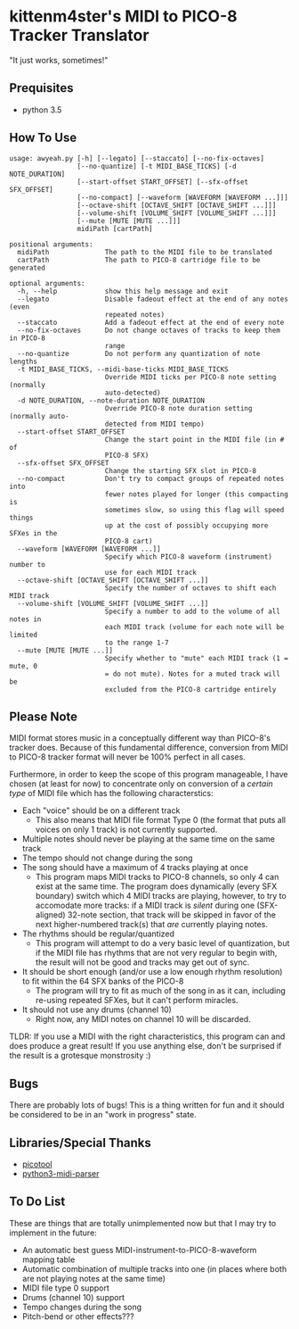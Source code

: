 # kittenm4ster's MIDI to PICO-8 Tracker Translator
"It just works, sometimes!"

## Prequisites
* python 3.5

## How To Use
    usage: awyeah.py [-h] [--legato] [--staccato] [--no-fix-octaves]
                     [--no-quantize] [-t MIDI_BASE_TICKS] [-d NOTE_DURATION]
                     [--start-offset START_OFFSET] [--sfx-offset SFX_OFFSET]
                     [--no-compact] [--waveform [WAVEFORM [WAVEFORM ...]]]
                     [--octave-shift [OCTAVE_SHIFT [OCTAVE_SHIFT ...]]]
                     [--volume-shift [VOLUME_SHIFT [VOLUME_SHIFT ...]]]
                     [--mute [MUTE [MUTE ...]]]
                     midiPath [cartPath]

    positional arguments:
      midiPath              The path to the MIDI file to be translated
      cartPath              The path to PICO-8 cartridge file to be generated

    optional arguments:
      -h, --help            show this help message and exit
      --legato              Disable fadeout effect at the end of any notes (even
                            repeated notes)
      --staccato            Add a fadeout effect at the end of every note
      --no-fix-octaves      Do not change octaves of tracks to keep them in PICO-8
                            range
      --no-quantize         Do not perform any quantization of note lengths
      -t MIDI_BASE_TICKS, --midi-base-ticks MIDI_BASE_TICKS
                            Override MIDI ticks per PICO-8 note setting (normally
                            auto-detected)
      -d NOTE_DURATION, --note-duration NOTE_DURATION
                            Override PICO-8 note duration setting (normally auto-
                            detected from MIDI tempo)
      --start-offset START_OFFSET
                            Change the start point in the MIDI file (in # of
                            PICO-8 SFX)
      --sfx-offset SFX_OFFSET
                            Change the starting SFX slot in PICO-8
      --no-compact          Don't try to compact groups of repeated notes into
                            fewer notes played for longer (this compacting is
                            sometimes slow, so using this flag will speed things
                            up at the cost of possibly occupying more SFXes in the
                            PICO-8 cart)
      --waveform [WAVEFORM [WAVEFORM ...]]
                            Specify which PICO-8 waveform (instrument) number to
                            use for each MIDI track
      --octave-shift [OCTAVE_SHIFT [OCTAVE_SHIFT ...]]
                            Specify the number of octaves to shift each MIDI track
      --volume-shift [VOLUME_SHIFT [VOLUME_SHIFT ...]]
                            Specify a number to add to the volume of all notes in
                            each MIDI track (volume for each note will be limited
                            to the range 1-7
      --mute [MUTE [MUTE ...]]
                            Specify whether to "mute" each MIDI track (1 = mute, 0
                            = do not mute). Notes for a muted track will be
                            excluded from the PICO-8 cartridge entirely


## Please Note
MIDI format stores music in a conceptually different way than PICO-8's tracker
does.  Because of this fundamental difference, conversion from MIDI to PICO-8
tracker format will never be 100% perfect in all cases.

Furthermore, in order to keep the scope of this program manageable, I have
chosen (at least for now) to concentrate only on conversion of a *certain type*
of MIDI file which has the following characterstics:

* Each "voice" should be on a different track
  * This also means that MIDI file format Type 0 (the format that puts all
    voices on only 1 track) is not currently supported.
* Multiple notes should never be playing at the same time on the same track
* The tempo should not change during the song
* The song should have a maximum of 4 tracks playing at once
  * This program maps MIDI tracks to PICO-8 channels, so only 4 can exist at
    the same time.  The program does dynamically (every SFX boundary) switch
    which 4 MIDI tracks are playing, however, to try to accomodate more tracks:
    if a MIDI track is *silent* during one (SFX-aligned) 32-note section, that
    track will be skipped in favor of the next higher-numbered track(s) that
    *are* currently playing notes.
* The rhythms should be regular/quantized
  * This program will attempt to do a very basic level of quantization, but if
    the MIDI file has rhythms that are not very regular to begin with, the
    result will not be good and tracks may get out of sync.
* It should be short enough (and/or use a low enough rhythm resolution) to fit
  within the 64 SFX banks of the PICO-8
  * The program will try to fit as much of the song in as it can, including
    re-using repeated SFXes, but it can't perform miracles.
* It should not use any drums (channel 10)
  * Right now, any MIDI notes on channel 10 will be discarded.

TLDR:
If you use a MIDI with the right characteristics, this program can and does
produce a great result!  If you use anything else, don't be surprised if the
result is a grotesque monstrosity :)

## Bugs
There are probably lots of bugs!  This is a thing written for fun and it should
be considered to be in an "work in progress" state.

## Libraries/Special Thanks
* [picotool](https://github.com/dansanderson/picotool)
* [python3-midi-parser](https://github.com/akionux/python3-midi-parser)

## To Do List
These are things that are totally unimplemented now but that I may try to
implement in the future:
* An automatic best guess MIDI-instrument-to-PICO-8-waveform mapping table
* Automatic combination of multiple tracks into one (in places where both are
  not playing notes at the same time)
* MIDI file type 0 support
* Drums (channel 10) support
* Tempo changes during the song
* Pitch-bend or other effects???
